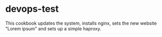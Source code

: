 # devops-test
This cookbook updates the system, installs nginx, sets the new website "Lorem ipsum" and sets up a simple haproxy.
